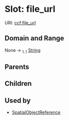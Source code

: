 
# Slot: file_url



URI: [ccf:file_url](http://purl.org/ccf/file_url)


## Domain and Range

None &#8594;  <sub>1..1</sub> [String](types/String.md)

## Parents


## Children


## Used by

 * [SpatialObjectReference](SpatialObjectReference.md)
